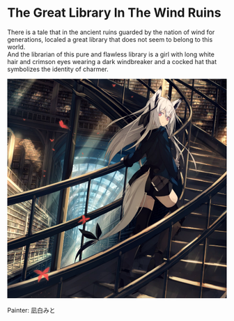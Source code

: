 # The Great Library In The Wind Ruins

There is a tale that in the ancient ruins guarded by the nation of wind for generations,
localed a great library that does not seem to belong to this world.  
And the librarian of this pure and flawless library is a girl with long white hair and crimson eyes
wearing a dark windbreaker and a cocked hat that symbolizes the identity of charmer.

![](../assets/images/windkid_girl_in_the_great_library.png ':class="readme-portrait-image"')

<div class="readme-portrait-image-note">Painter: 凪白みと</div>